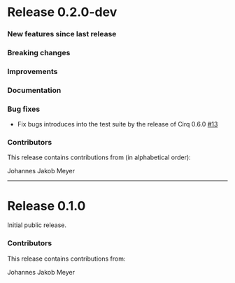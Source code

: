 # Release 0.2.0-dev

### New features since last release

### Breaking changes

### Improvements

### Documentation

### Bug fixes

* Fix bugs introduces into the test suite by the release of Cirq 0.6.0
  [#13](https://github.com/XanaduAI/pennylane-cirq/pull/13)

### Contributors

This release contains contributions from (in alphabetical order):

Johannes Jakob Meyer

---

# Release 0.1.0

Initial public release.

### Contributors
This release contains contributions from:

Johannes Jakob Meyer
